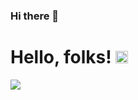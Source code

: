 ### Hi there 👋

# Hello, folks! <img src="https://raw.githubusercontent.com/MartinHeinz/MartinHeinz/master/wave.gif" width="20px">
<img align="center" src="https://github-readme-stats.vercel.app/api/<CARD_TYPE>/?username=<USERNAME>&theme=<THEME_NAME>" />


<!--
**gitdylee/gitdylee** is a ✨ _special_ ✨ repository because its `README.md` (this file) appears on your GitHub profile.

Here are some ideas to get you started:

- 🔭 I’m currently working on ...
- 🌱 I’m currently learning ...
- 👯 I’m looking to collaborate on ...
- 🤔 I’m looking for help with ...
- 💬 Ask me about ...
- 📫 How to reach me: ...
- 😄 Pronouns: ...
- ⚡ Fun fact: ...
-->

